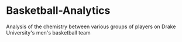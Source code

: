 # Basketball-Analytics
Analysis of the chemistry between various groups of players on Drake University's men's basketball team
